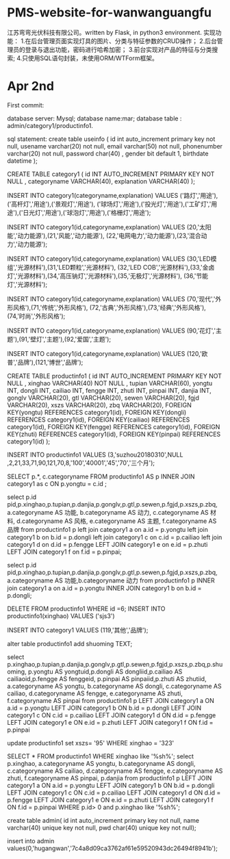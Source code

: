 # PMS-website-for-wanwanguangfu
江苏弯弯光伏科技有限公司。written by Flask, in python3 environment.
实现功能：
1.在后台管理页面实现灯具的图片、分类与特征参数的CRUD操作；
2.后台管理员的登录与退出功能，密码进行哈希加密；
3.前台实现对产品的特征与分类搜索;
4.只使用SQL语句封装，未使用ORM/WTForm框架。


# Apr 2nd 
First commit:

database server: Mysql;
database name:mar;
database table : admin/category1/productinfo1.

sql statement:
    create table useinfo (
    id int auto_increment primary key not null,
    usename varchar(20) not null,
    email varchar(50) not null,
    phonenumber varchar(20) not null,
    password char(40) ,
    gender bit default 1,
    birthdate datetime
    );

CREATE TABLE category1 (
  id INT AUTO_INCREMENT PRIMARY KEY NOT NULL ,
  categoryname VARCHAR(40),
  explanation VARCHAR(40)
);


INSERT INTO category1(categoryname,explanation) VALUES ('路灯','用途'),('高杆灯','用途'),('景观灯','用途'),
  ('球场灯','用途'),('投光灯','用途'),('工矿灯','用途'),('日光灯','用途'),('球泡灯','用途'),('格栅灯','用途');

INSERT INTO category1(id,categoryname,explanation) VALUES (20,'太阳能','动力能源'),(21,'风能','动力能源'),
  (22,'电网电力','动力能源'),(23,'混合动力','动力能源');

INSERT INTO category1(id,categoryname,explanation) VALUES (30,'LED模组','光源材料'),(31,'LED颗粒','光源材料'),
  (32,'LED COB','光源材料'),(33,'金卤灯','光源材料'),(34,'高压钠灯','光源材料'),(35,'无极灯','光源材料'),
  (36,'节能灯','光源材料');

INSERT INTO category1(id,categoryname,explanation) VALUES (70,'现代','外形风格'),(71,'传统','外形风格'),
  (72,'古典','外形风格'),(73,'经典','外形风格'),(74,'时尚','外形风格');

INSERT INTO category1(id,categoryname,explanation) VALUES (90,'花灯','主题'),(91,'壁灯','主题'),(92,'爱国','主题');

INSERT INTO category1(id,categoryname,explanation) VALUES (120,'欧普','品牌'),(121,'博世','品牌');

CREATE TABLE productinfo1 (
  id INT AUTO_INCREMENT PRIMARY KEY NOT NULL ,
  xinghao VARCHAR(40) NOT NULL ,
  tupian VARCHAR(60),
  yongtu INT,
  dongli INT,
  cailiao INT,
  fengge INT,
  zhuti INT,
  pinpai INT,
  danjia INT,
  gonglv VARCHAR(20),
  gtl VARCHAR(20),
  sewen VARCHAR(20),
  fgjd VARCHAR(20),
  xszs VARCHAR(20),
  zbq VARCHAR(20),
  FOREIGN KEY(yongtu) REFERENCES category1(id),
  FOREIGN KEY(dongli) REFERENCES category1(id),
  FOREIGN KEY(cailiao) REFERENCES category1(id),
  FOREIGN KEY(fengge) REFERENCES category1(id),
  FOREIGN KEY(zhuti) REFERENCES category1(id),
  FOREIGN KEY(pinpai) REFERENCES category1(id)
);

INSERT INTO productinfo1 VALUES (3,'suzhou20180310',NULL ,2,21,33,71,90,121,70,8,'100','40001','45','70','三个月');

SELECT p.*,
  c.categoryname FROM productinfo1 AS p
INNER JOIN category1 as c ON p.yongtu = c.id ;

select
p.id pid,p.xinghao,p.tupian,p.danjia,p.gonglv,p.gtl,p.sewen,p.fgjd,p.xszs,p.zbq,
a.categoryname AS 功能,
b.categoryname AS 动力,
c.categoryname AS 材料,
d.categoryname AS 风格,
e.categoryname AS 主题,
f.categoryname AS 品牌
from productinfo1 p
left join category1 a on a.id = p.yongtu
left join category1 b on b.id = p.dongli
left join category1 c on c.id = p.cailiao
left join category1 d on d.id = p.fengge
LEFT JOIN category1 e on e.id = p.zhuti
LEFT JOIN category1 f on f.id = p.pinpai;

select
p.id pid,p.xinghao,p.tupian,p.danjia,p.gonglv,p.gtl,p.sewen,p.fgjd,p.xszs,p.zbq,
a.categoryname AS 功能,b.categoryname 动力
  from productinfo1 p
INNER join category1 a on a.id = p.yongtu
INNER JOIN category1 b on b.id = p.dongli;

DELETE FROM productinfo1 WHERE id =6;
INSERT INTO productinfo1(xinghao) VALUES ('sjs3')


INSERT INTO category1 VALUES (119,'其他','品牌');

alter table productinfo1 add shuoming TEXT;

select p.xinghao,p.tupian,p.danjia,p.gonglv,p.gtl,p.sewen,p.fgjd,p.xszs,p.zbq,p.shuoming,
    p.yongtu AS yongtuid,p.dongli AS dongliid,p.cailiao AS cailiaoid,p.fengge AS fenggeid,
    p.pinpai AS pinpaiid,p.zhuti AS zhutiid,
    a.categoryname AS yongtu,
    b.categoryname AS dongli,
    c.categoryname AS cailiao,
    d.categoryname AS fengge,
    e.categoryname AS zhuti,
    f.categoryname AS pinpai from productinfo1 p
    LEFT JOIN category1 a ON a.id = p.yongtu
    LEFT JOIN category1 b ON b.id = p.dongli
    LEFT JOIN category1 c ON c.id = p.cailiao
    LEFT JOIN category1 d ON d.id = p.fengge
    LEFT JOIN category1 e ON e.id = p.zhuti
    LEFT JOIN category1 f ON f.id = p.pinpai

update productinfo1 set xszs= '95' WHERE xinghao = '323'

SELECT * FROM productinfo1 WHERE xinghao like '%sh%';
select p.xinghao,
                    a.categoryname AS yongtu,
                    b.categoryname AS dongli,
                    c.categoryname AS cailiao,
                    d.categoryname AS fengge,
                    e.categoryname AS zhuti,
                    f.categoryname AS pinpai,
                    p.danjia from productinfo1 p
                    LEFT JOIN category1 a ON a.id = p.yongtu
                    LEFT JOIN category1 b ON b.id = p.dongli
                    LEFT JOIN category1 c ON c.id = p.cailiao
                    LEFT JOIN category1 d ON d.id = p.fengge
                    LEFT JOIN category1 e ON e.id = p.zhuti
                    LEFT JOIN category1 f ON f.id = p.pinpai
                    WHERE p.id> 0 and p.xinghao like '%sh%';

create table admin(
id int auto_increment primary key not null,
name varchar(40) unique key not null,
pwd char(40) unique key not null);

insert into admin values(0,'hugangwan','7c4a8d09ca3762af61e59520943dc26494f8941b');
